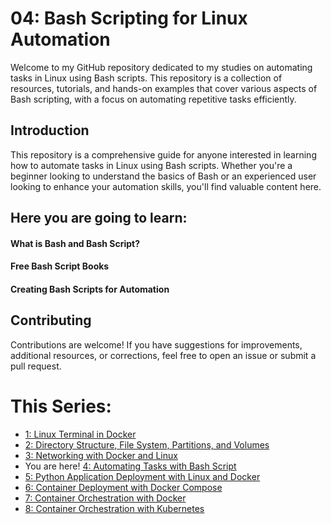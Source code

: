 # 04: Bash Scripting for Linux Automation

Welcome to my GitHub repository dedicated to my studies on automating tasks in Linux using Bash scripts. This repository is a collection of resources, tutorials, and hands-on examples that cover various aspects of Bash scripting, with a focus on automating repetitive tasks efficiently.

## Introduction

This repository is a comprehensive guide for anyone interested in learning how to automate tasks in Linux using Bash scripts. Whether you're a beginner looking to understand the basics of Bash or an experienced user looking to enhance your automation skills, you'll find valuable content here.

## Here you are going to learn:
#### What is Bash and Bash Script?
#### Free Bash Script Books
#### Creating Bash Scripts for Automation

## Contributing

Contributions are welcome! If you have suggestions for improvements, additional resources, or corrections, feel free to open an issue or submit a pull request.

# This Series:
- [1: Linux Terminal in Docker](https://github.com/Caio-Felice-Cunha/Linux-Operating-System-Docker-and-Kubernetes/tree/main/01-Linux-Management-With-Docker)
- [2: Directory Structure, File System, Partitions, and Volumes](https://github.com/Caio-Felice-Cunha/Linux-Operating-System-Docker-and-Kubernetes/tree/main/02-Linux-Docker-Filesystem)
- [3: Networking with Docker and Linux](https://github.com/Caio-Felice-Cunha/Linux-Operating-System-Docker-and-Kubernetes/tree/main/03%20-%20Networking%20with%20Docker%20and%20Linux)
- You are here! [4: Automating Tasks with Bash Script](https://github.com/Caio-Felice-Cunha/Linux-Operating-System-Docker-and-Kubernetes/tree/main/04%20-%20CreatingBash%20Scripts%20for%20Automation)
- [5: Python Application Deployment with Linux and Docker](https://github.com/Caio-Felice-Cunha/Linux-Operating-System-Docker-and-Kubernetes/tree/main/05%20-%20Deploying%20Python%20Applications%20with%20Linux%20and%20Docker)
- [6: Container Deployment with Docker Compose](https://github.com/Caio-Felice-Cunha/Linux-Operating-System-Docker-and-Kubernetes/tree/main/06%20-%20Container%20Deployment%20with%20Docker%20Compose)
- [7: Container Orchestration with Docker](https://github.com/Caio-Felice-Cunha/Linux-Operating-System-Docker-and-Kubernetes/tree/main/07%20-%20Docker%20Container%20Orchestration)
- [8: Container Orchestration with Kubernetes](https://github.com/Caio-Felice-Cunha/Linux-Operating-System-Docker-and-Kubernetes/tree/main/08%20-%20Container%20Orchestration%20with%20Kubernetes)
